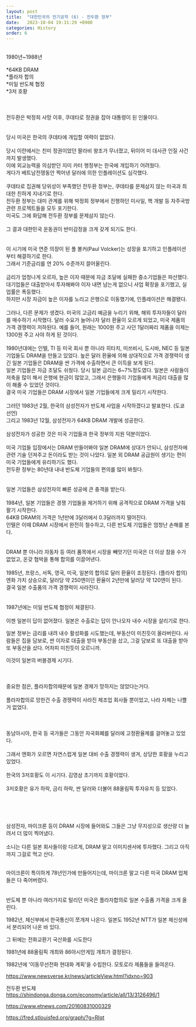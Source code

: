 ```yaml
---
layout: post
title:  "대한민국의 전기공학 (6) - 전두환 정부"
date:   2023-10-04 19:31:29 +0900
categories: History
order: 6
---
```

<br>
1980년~1988년<br>
<br>
*64KB DRAM<br>
*플라자 합의<br>
*미일 반도체 협정<br>
*3저 호황<br>
<br>
<br>
<br>
전두환은 박정희 사망 이후, 쿠데타로 정권을 잡아 대통령이 된 인물이다.<br>
<br>
<br>
당시 미국은 한국의 쿠데타에 개입할 여력이 없었다.<br>
<br>
당시 이란에서는 친미 정권이었던 팔라비 왕조가 무너졌고, 뒤이어 미 대사관 인질 사건까지 발생했다.<br>
이에 외교능력을 의심받던 지미 카터 행정부는 한국에 개입하기 어려웠다.<br>
게다가 베트남전쟁동안 찍어낸 달러에 의한 인플레이션도 심각했다.<br>
<br>
쿠데타로 집권해 당위성이 부족했던 전두환 정부는, 쿠데타를 문제삼지 않는 미국과 최대한 친하게 지내기로 한다.<br>
전두환 정부는 대미 관계를 위해 박정희 정부에서 진행하던 미사일, 핵 개발 등 자주국방 관련 프로젝트들을 모두 포기한다.<br>
미국도 그에 화답해 전두환 정부를 문제삼지 않는다.<br>
<br>
그 결과 대한민국 운동권이 반미감정을 크게 갖게 되기도 한다.<br>
<br>
<br>
이 시기에 미국 연준 의장이 된 폴 볼커(Paul Volcker)는 성장을 포기하고 인플레이션부터 해결하기로 한다.<br>
그래서 기준금리를 연 20% 수준까지 끌어올린다.<br>
<br>
금리가 엄청나게 오르자, 높은 이자 때문에 자금 조달에 실패한 중소기업들은 파산했다.<br>
대기업들은 대출받아서 투자해봐야 이자 내면 남는게 없으니 사업 확장을 포기했고, 실업률은 폭등했다.<br>
하지만 시장 자금이 높은 이자를 노리고 은행으로 이동했기에, 인플레이션은 해결됐다.<br>
<br>
그러나, 다른 문제가 생겼다. 미국의 고금리 예금을 누리기 위해, 해외 투자자들이 달러를 매수하기 시작했다.
달러 수요가 늘어나자 달러 환율이 오르게 되었고, 미국 제품의 가격 경쟁력이 저하된다.
예를 들어, 원래는 1000원 주고 사던 1달러짜리 제품을 이제는 1300원 주고 사야 하게 된 것이다.
<br>
<br>
1980년대에는 인텔, TI 등 미국 회사 뿐 아니라 히타치, 미쓰비시, 도시바, NEC 등 일본 기업들도 DRAM을 만들고 있었다.
높은 달러 환율에 의해 상대적으로 가격 경쟁력이 생긴 일본 기업들은 DRAM을 싼 가격에 수출하면서 큰 이득을 보게 된다.
<br>
일본 기업들은 자금 조달도 쉬웠다. 당시 일본 금리는 6~7%정도였다.
일본은 사람들이 저축을 많이 해서 은행에 현금이 많았고, 그래서 은행들이 기업들에게 저금리 대출을 많이 해줄 수 있었던 것이다.
<br>
결국 미국 기업들은 DRAM 시장에서 일본 기업들에게 크게 밀리기 시작한다.
<br>
<br>
그러던 1983년 2월, 한국의 삼성전자가 반도체 사업을 시작하겠다고 발표한다. (도쿄 선언)<br>
그리고 1983년 12월, 삼성전자가 64KB DRAM 개발에 성공한다.<br>
<br>
삼성전자가 성공한 것은 미국 기업들과 한국 정부의 지원 덕분이었다.<br>
<br>
미국 기업들 입장에서는 DRAM 만들어봐야 일본 DRAM에 상대가 안되니, 삼성전자에 관련 기술 던져주고 돈이라도 받는 것이 나았다.
일본 외 DRAM 공급원이 생기는 편이 미국 기업들에게 유리하기도 했다.
<br>
전두환 정부는 80년대 내내 반도체 기업들의 편의를 많이 봐줬다.<br>
<br>
<br>
일본 기업들은 삼성전자의 빠른 성공에 큰 충격을 받는다.<br>
<br>
1984년, 일본 기업들은 경쟁 기업들을 제거하기 위해 공격적으로 DRAM 가격을 낮춰 팔기 시작한다.<br>
64KB DRAM의 가격은 1년만에 3달러에서 0.3달러까지 떨어진다.<br>
인텔은 이때 DRAM 시장에서 완전히 철수하고, 다른 반도체 기업들은 엄청난 손해를 본다.<br>
<br>
<br>
DRAM 뿐 아니라 자동차 등 여러 품목에서 시장을 빼앗기던 미국은 더 이상 참을 수가 없었고, 온갖 협박을 통해 합의를 이끌어낸다.<br>
<br>
1985년, 프랑스, 서독, 영국, 미국, 일본의 합의로 달러 환율이 조정된다. (플라자 합의)<br>
엔화 가치 상승으로, 달러당 약 250엔이던 환율이 2년만에 달러당 약 120엔이 된다.<br>
결국 일본 수출품의 가격 경쟁력이 사라진다.<br>
<br>
<br>
1987년에는 미일 반도체 협정이 체결된다.

<br>
<br>
이젠 일본이 답이 없어졌다. 일본은 수출로는 답이 안나오자 내수 시장을 살리기로 한다.<br>

일본 정부는 금리를 내려 내수 활성화를 시도했는데, 부동산이 미친듯이 올라버린다.
사람들은 집을 담보로, 싼 이자로 대출을 받아 부동산을 샀고, 그걸 담보로 또 대출을 받아 또 부동산을 샀다. 어차피 미친듯이 오르니까.<br>

이것이 일본의 버블경제 시기다.<br>
<br>
<br>
<br>
중요한 점은, 플라자합의때문에 일본 경제가 망하지는 않았다는거다.<br>
<br>
플라자합의로 망한건 수출 경쟁력이 사라진 제조업 회사들 뿐이었고, 나라 자체는 나쁠거 없었다.<br>
<br>
<br>
<br>
동남아시아, 한국 등 국가들은 그동안 자국화폐를 달러에 고정환율제를 걸어놓고 있었다.<br>
<br>
그래서 엔화가 오르면 자연스럽게 일본 대비 수출 경쟁력이 생겨, 상당한 호황을 누리고 있었다.<br>
<br>
한국의 3저호황도 이 시기다. 김영삼 초기까지 호황이었다.<br>
<br>
3저호황은 유가 하락, 금리 하락, 싼 달러와 더불어 88올림픽 투자유치 등 있었다.<br>
<br>
<br>
<br>







<br>
삼성전자, 마이크론 등이 DRAM 시장에 들어와도 그들은 그냥 무지성으로 생산량 더 늘려서 더 많이 찍어냈다.<br>
<br>
소니는 다른 일본 회사들이랑 다르게, DRAM 말고 이미지센서에 투자했다. 그리고 아직까지 그걸로 먹고 산다.<br>
<br>

마이크론이 특이하게 78년인가에 만들어지는데, 마이크론 말고 다른 미국 DRAM 업체들은 다 죽어버렸다.
<br>
<br>
<br>
반도체 뿐 아니라 여러가지로 털리던 미국은 플라자합의로 일본 수출품 가격을 크게 올린다.<br>



1982년, 체신부에서 한국통신이 쪼개져 나온다.
일본도 1952년 NTT가 일본 체신성에서 분리되어 나온 바 있다.

그 뒤에는 전화교환기 국산화를 시도한다

1981년에 88올림픽 개최와 86아시안게임 개최가 결정된다.

1982년에 '이동무선전화 현대화 계획'을 수립한다. 모토로라 제품들을 들여온다.

https://www.newsverse.kr/news/articleView.html?idxno=903

전두환 반도체
https://shindonga.donga.com/economy/article/all/13/3126496/1

https://www.etnews.com/20160831000329

https://fred.stlouisfed.org/graph/?g=RIqt